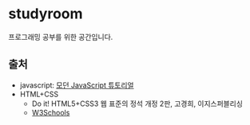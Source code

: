 # studyroom
프로그래밍 공부를 위한 공간입니다.
## 출처
- javascript: [모던 JavaScript 튜토리얼](https://ko.javascript.info/)
- HTML+CSS
  - Do it! HTML5+CSS3 웹 표준의 정석 개정 2판, 고경희, 이지스퍼블리싱
  - [W3Schools](https://www.w3schools.com/)
